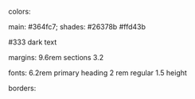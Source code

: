 colors:

main: #364fc7;
shades: #26378b
#ffd43b

#333 dark text

margins:
9.6rem sections
3.2

fonts:
6.2rem primary heading
2 rem regular 1.5 height

borders:
